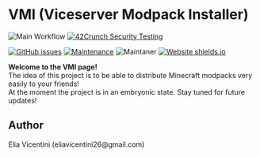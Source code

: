 
  <h1>VMI (Viceserver Modpack Installer)</h1>
  
  ![Main Workflow](https://github.com/IlVice26/VMI/actions/workflows/dotnet-desktop.yml/badge.svg)
  [![42Crunch Security Testing](https://github.com/IlVice26/VMI/actions/workflows/crunch42-analysis.yml/badge.svg)](https://github.com/IlVice26/VMI/actions/workflows/crunch42-analysis.yml)
  
  
  [![GitHub issues](https://img.shields.io/github/issues/IlVice26/VMI.svg)](https://GitHub.com/IlVice26/VMI/issues/)
  [![Maintenance](https://img.shields.io/badge/maintained%3F-yes-green.svg)](https://github.com/IlVice26/VMI/graphs/commit-activity)
  ![Maintaner](https://img.shields.io/badge/maintainer-IlVice26-blue)
  [![Website shields.io](https://img.shields.io/website-up-down-green-red/http/viceserver.vpsgh.it.svg)](http://viceserver.vpsgh.it)

  
  <p>
    <b>Welcome to the VMI page!</b> <br>
    The idea of this project is to be able to distribute Minecraft modpacks very easily to your friends! <br>
    At the moment the project is in an embryonic state. Stay tuned for future updates!
  </p>
  <h2>Author</h2>
  <p>Elia Vicentini (eliavicentini26@gmail.com)</p>
